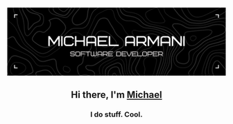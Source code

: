 <p align="center">
  <a href="https://armanimichael.com" target="_blank" rel="noreferrer">
    <img src="./banner.png" alt="Michael Armani"></a>
</p>

<h2 align="center">
  Hi there, I'm <a href="https://armanimichael.com/" target="_blank" rel="noreferrer">Michael</a>
</h2>

<h3 align="center">
  I do stuff. Cool.
</h3> 

